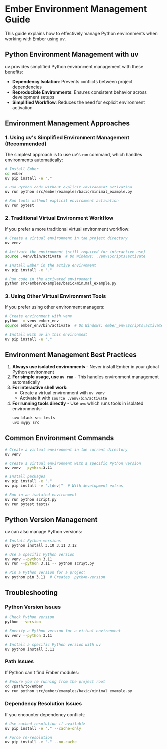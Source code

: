 # Ember Environment Management Guide

This guide explains how to effectively manage Python environments when working with Ember using uv.

## Python Environment Management with uv

uv provides simplified Python environment management with these benefits:

- **Dependency Isolation**: Prevents conflicts between project dependencies
- **Reproducible Environments**: Ensures consistent behavior across development setups
- **Simplified Workflow**: Reduces the need for explicit environment activation

## Environment Management Approaches

### 1. Using uv's Simplified Environment Management (Recommended)

The simplest approach is to use uv's `run` command, which handles environments automatically:

```bash
# Install Ember
cd ember
uv pip install -e "."

# Run Python code without explicit environment activation
uv run python src/ember/examples/basic/minimal_example.py

# Run tools without explicit environment activation
uv run pytest
```

### 2. Traditional Virtual Environment Workflow

If you prefer a more traditional virtual environment workflow:

```bash
# Create a virtual environment in the project directory
uv venv

# Activate the environment (still required for interactive use)
source .venv/bin/activate  # On Windows: .venv\Scripts\activate

# Install Ember in the active environment
uv pip install -e "."

# Run code in the activated environment
python src/ember/examples/basic/minimal_example.py
```

### 3. Using Other Virtual Environment Tools

If you prefer using other environment managers:

```bash
# Create environment with venv
python -m venv ember_env
source ember_env/bin/activate  # On Windows: ember_env\Scripts\activate

# Install with uv in this environment
uv pip install -e "."
```

## Environment Management Best Practices

1. **Always use isolated environments** - Never install Ember in your global Python environment
2. **For simple usage, use `uv run`** - This handles environment management automatically
3. **For interactive shell work:**
   - Create a virtual environment with `uv venv`
   - Activate it with `source .venv/bin/activate`
4. **For running tools directly** - Use `uvx` which runs tools in isolated environments:
   ```bash
   uvx black src tests
   uvx mypy src
   ```

## Common Environment Commands

```bash
# Create a virtual environment in the current directory
uv venv

# Create a virtual environment with a specific Python version
uv venv --python=3.11

# Install packages
uv pip install -e "."
uv pip install -e ".[dev]"  # With development extras

# Run in an isolated environment
uv run python script.py
uv run pytest tests/
```

## Python Version Management

uv can also manage Python versions:

```bash
# Install Python versions
uv python install 3.10 3.11 3.12

# Use a specific Python version
uv venv --python 3.11
uv run --python 3.11 -- python script.py

# Pin a Python version for a project
uv python pin 3.11  # Creates .python-version
```

## Troubleshooting

### Python Version Issues

```bash
# Check Python version
python --version

# Specify a Python version for a virtual environment
uv venv --python 3.11

# Install a specific Python version with uv
uv python install 3.11
```

### Path Issues

If Python can't find Ember modules:

```bash
# Ensure you're running from the project root
cd /path/to/ember
uv run python src/ember/examples/basic/minimal_example.py
```

### Dependency Resolution Issues

If you encounter dependency conflicts:

```bash
# Use cached resolution if available
uv pip install -e "." --cache-only

# Force re-resolution
uv pip install -e "." --no-cache
```
